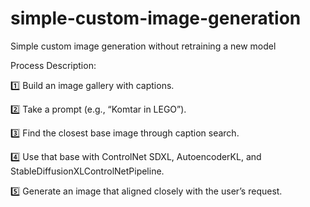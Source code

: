 # simple-custom-image-generation
Simple custom image generation without retraining a new model

Process Description:

1️⃣ Build an image gallery with captions.

2️⃣ Take a prompt (e.g., “Komtar in LEGO”).

3️⃣ Find the closest base image through caption search.

4️⃣ Use that base with ControlNet SDXL, AutoencoderKL, and StableDiffusionXLControlNetPipeline.

5️⃣ Generate an image that aligned closely with the user’s request.
